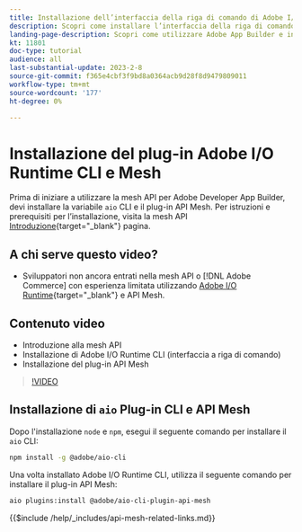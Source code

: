 ```yaml
---
title: Installazione dell’interfaccia della riga di comando di Adobe I/O Runtime e del plug-in API Mesh
description: Scopri come installare l’interfaccia della riga di comando di Adobe I/O Runtime e il plug-in API Mesh
landing-page-description: Scopri come utilizzare Adobe App Builder e installare Adobe I/O Runtime con il plugin API Mesh.
kt: 11801
doc-type: tutorial
audience: all
last-substantial-update: 2023-2-8
source-git-commit: f365e4cbf3f9bd8a0364acb9d28f8d9479809011
workflow-type: tm+mt
source-wordcount: '177'
ht-degree: 0%

---
```



# Installazione del plug-in Adobe I/O Runtime CLI e Mesh

Prima di iniziare a utilizzare la mesh API per Adobe Developer App Builder, devi installare la variabile `aio` CLI e il plug-in API Mesh.
Per istruzioni e prerequisiti per l’installazione, visita la mesh API [Introduzione](https://developer.adobe.com/graphql-mesh-gateway/gateway/getting-started/){target="_blank"} pagina.

## A chi serve questo video?

* Sviluppatori non ancora entrati nella mesh API o [!DNL Adobe Commerce] con esperienza limitata utilizzando [Adobe I/O Runtime](https://developer.adobe.com/runtime/docs/guides/overview/){target="_blank"} e API Mesh.

## Contenuto video

* Introduzione alla mesh API
* Installazione di Adobe I/O Runtime CLI (interfaccia a riga di comando)
* Installazione del plug-in API Mesh

>[!VIDEO](https://video.tv.adobe.com/v/3414122/)

## Installazione di `aio` Plug-in CLI e API Mesh

Dopo l&#39;installazione `node` e `npm`, esegui il seguente comando per installare il `aio` CLI:

```bash
npm install -g @adobe/aio-cli
```

Una volta installato Adobe I/O Runtime CLI, utilizza il seguente comando per installare il plug-in API Mesh:

```bash
aio plugins:install @adobe/aio-cli-plugin-api-mesh
```

{{$include /help/_includes/api-mesh-related-links.md}}

